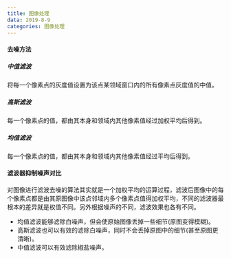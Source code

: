 ```yaml
---
title: 图像处理
data: 2019-8-9
categories: 图像处理
---
```


#### 去噪方法

##### 中值滤波

将每一个像素点的灰度值设置为该点某领域窗口内的所有像素点灰度值的中值。

##### 高斯滤波

每一个像素点的值，都由其本身和领域内其他像素值经过加权平均后得到。

##### 均值滤波

每一个像素点的值，都由其本身和领域内其他像素值经过平均后得到。

#### 滤波器抑制噪声对比

对图像进行滤波去噪的算法其实就是一个加权平均的运算过程，滤波后图像中的每个像素点都是由其原图像中该点邻域内多个像素点值得加权平均，不同的滤波器最根本的差异就是权值不同。另外根据噪声的不同，滤波效果也各有不同。

- 均值滤波能够滤除白噪声，但会使原始图像丢掉一些细节(原图变得模糊)。
- 高斯滤波也可以有效的滤除白噪声，同时不会丢掉原图中的细节(甚至原图更清晰)。
- 中值滤波可以有效滤除椒盐噪声。

